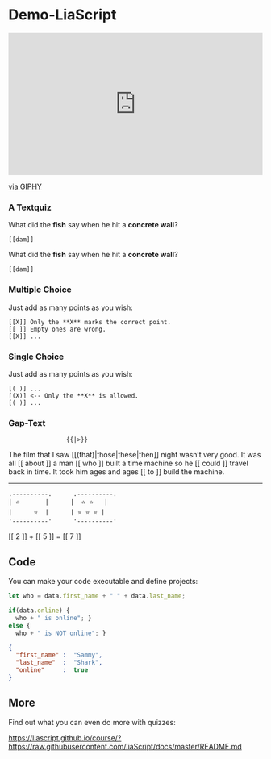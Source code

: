 <!--
author:   André Dietrich

email:    LiaScript@web.de

version:  1.0.0

language: en

-->

# Demo-LiaScript


<div style="width:100%;height:0;padding-bottom:56%;position:relative;"><iframe src="https://giphy.com/embed/StoU2izFCH9OhkHcpi" width="100%" height="100%" style="position:absolute" frameBorder="0" class="giphy-embed" allowFullScreen></iframe></div><p><a href="https://giphy.com/gifs/stellifymedia-itv-quiz-wwtbam-StoU2izFCH9OhkHcpi">via GIPHY</a></p>

### A Textquiz

What did the **fish** say when he hit a **concrete wall**?

    [[dam]]

What did the **fish** say when he hit a **concrete wall**?

    [[dam]]


### Multiple Choice

Just add as many points as you wish:

    [[X]] Only the **X** marks the correct point.
    [[ ]] Empty ones are wrong.
    [[X]] ...

### Single Choice

Just add as many points as you wish:

    [( )] ...
    [(X)] <-- Only the **X** is allowed.
    [( )] ...

### Gap-Text

                    {{|>}}
The film that I saw [[(that)|those|these|then]] night wasn’t very good.
It was all [[ about ]] a man [[ who ]] built a
time machine so he [[ could ]] travel back in time.
It took him ages and ages [[ to ]] build the machine.

---

``` ascii 
.----------.      .----------.
| ⭐       |      |  ⭐ ⭐   |
|      ⭐  |      | ⭐ ⭐ ⭐ |
'----------'      '----------'
```

[[ 2 ]] + [[ 5 ]] = [[ 7 ]]



## Code

You can make your code executable and define projects:

``` js     -EvalScript.js
let who = data.first_name + " " + data.last_name;

if(data.online) {
  who + " is online"; }
else {
  who + " is NOT online"; }
```
``` json    +Data.json
{
  "first_name" :  "Sammy",
  "last_name"  :  "Shark",
  "online"     :  true
}
```
<script>
  // insert the JSON dataset into the local variable data
  let data = @input(1);

  // eval the script that uses this dataset
  eval(`@input(0)`);
</script>

## More

Find out what you can even do more with quizzes:

https://liascript.github.io/course/?https://raw.githubusercontent.com/liaScript/docs/master/README.md